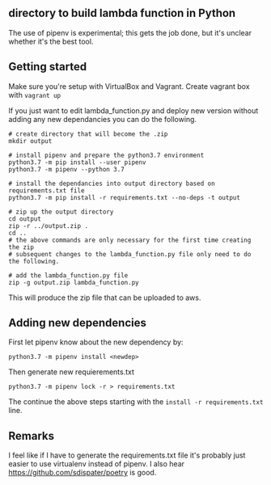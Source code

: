 ## directory to build lambda function in Python
The use of pipenv is experimental; this gets the job done, but it's unclear whether it's the best tool.

## Getting started
Make sure you're setup with VirtualBox and Vagrant.  Create vagrant box with `vagrant up`

If you just want to edit lambda_function.py and deploy new version without adding any new dependancies you can do the following.

```
# create directory that will become the .zip
mkdir output

# install pipenv and prepare the python3.7 environment
python3.7 -m pip install --user pipenv
python3.7 -m pipenv --python 3.7

# install the dependancies into output directory based on requirements.txt file
python3.7 -m pip install -r requirements.txt --no-deps -t output

# zip up the output directory
cd output
zip -r ../output.zip .
cd ..
# the above commands are only necessary for the first time creating the zip
# subsequent changes to the lambda_function.py file only need to do the following.

# add the lambda_function.py file
zip -g output.zip lambda_function.py
```

This will produce the zip file that can be uploaded to aws.

## Adding new dependencies
First let pipenv know about the new dependency by:
```
python3.7 -m pipenv install <newdep>
```

Then generate new requierements.txt
```
python3.7 -m pipenv lock -r > requirements.txt
```
The continue the above steps starting with the `install -r requirements.txt` line.

## Remarks
I feel like if I have to generate the requirements.txt file it's probably just easier to use virtualenv instead of pipenv.  I also hear https://github.com/sdispater/poetry is good.